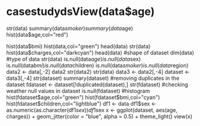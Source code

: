 # casestudydsView(data$age)
str(data)
summary(data$smoker)
summary(data$age)
hist(data$age,col="red")

hist(data$bmi)
hist(data,col="green")
head(data)
str(data)
hist(data$charges,col="darkcyan")
head(data)
#shape of dataset
dim(data)
#type of data
str(data)
is.null(data$age)
is.null(data$sex)
is.null(data$bmi)
is.null(data$children)
is.null(data$smoker)
is.null(data$region)
data2 <- data[,-2]
data2
str(data2)
str(data)
data3 <- data2[,-4]
dataset <-data3[,-4]
str(dataset)
summary(dataset)
#removing duplicates in the dataset
fdataset <- dataset[!duplicated(dataset),]
str(fdataset)
#checking weather null values in dataset
is.null(fdataset)
#histogram
hist(fdataset$age,col="green")
hist(fdataset$bmi,col="cyan")
hist(fdataset$children,col="lightblue")
df1 <- data
df1$sex <- as.numeric(as.character(df1$sex))
df1$sex
x <- ggplot(dataset, aes(age, charges)) +
  geom_jitter(color = "blue", alpha = 0.5) +
  theme_light()
view(x)
